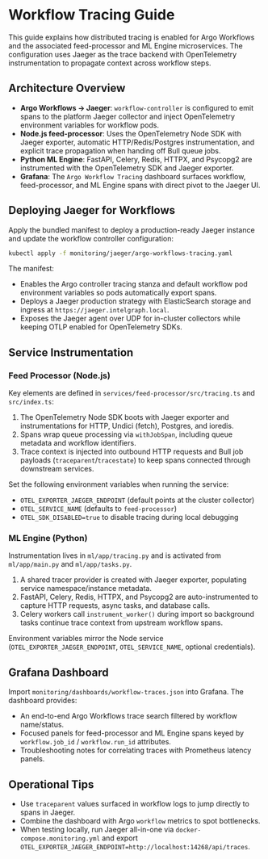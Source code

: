 # Workflow Tracing Guide

This guide explains how distributed tracing is enabled for Argo Workflows and the
associated feed-processor and ML Engine microservices. The configuration uses
Jaeger as the trace backend with OpenTelemetry instrumentation to propagate
context across workflow steps.

## Architecture Overview

- **Argo Workflows → Jaeger**: `workflow-controller` is configured to emit spans
  to the platform Jaeger collector and inject OpenTelemetry environment variables
  for workflow pods.
- **Node.js feed-processor**: Uses the OpenTelemetry Node SDK with Jaeger
  exporter, automatic HTTP/Redis/Postgres instrumentation, and explicit trace
  propagation when handing off Bull queue jobs.
- **Python ML Engine**: FastAPI, Celery, Redis, HTTPX, and Psycopg2 are
  instrumented with the OpenTelemetry SDK and Jaeger exporter.
- **Grafana**: The `Argo Workflow Tracing` dashboard surfaces workflow,
  feed-processor, and ML Engine spans with direct pivot to the Jaeger UI.

## Deploying Jaeger for Workflows

Apply the bundled manifest to deploy a production-ready Jaeger instance and
update the workflow controller configuration:

```bash
kubectl apply -f monitoring/jaeger/argo-workflows-tracing.yaml
```

The manifest:

- Enables the Argo controller tracing stanza and default workflow pod
  environment variables so pods automatically export spans.
- Deploys a Jaeger production strategy with ElasticSearch storage and ingress at
  `https://jaeger.intelgraph.local`.
- Exposes the Jaeger agent over UDP for in-cluster collectors while keeping OTLP
  enabled for OpenTelemetry SDKs.

## Service Instrumentation

### Feed Processor (Node.js)

Key elements are defined in
`services/feed-processor/src/tracing.ts` and `src/index.ts`:

1. The OpenTelemetry Node SDK boots with Jaeger exporter and instrumentations
   for HTTP, Undici (fetch), Postgres, and ioredis.
2. Spans wrap queue processing via `withJobSpan`, including queue metadata and
   workflow identifiers.
3. Trace context is injected into outbound HTTP requests and Bull job payloads
   (`traceparent`/`tracestate`) to keep spans connected through downstream
   services.

Set the following environment variables when running the service:

- `OTEL_EXPORTER_JAEGER_ENDPOINT` (default points at the cluster collector)
- `OTEL_SERVICE_NAME` (defaults to `feed-processor`)
- `OTEL_SDK_DISABLED=true` to disable tracing during local debugging

### ML Engine (Python)

Instrumentation lives in `ml/app/tracing.py` and is activated from
`ml/app/main.py` and `ml/app/tasks.py`.

1. A shared tracer provider is created with Jaeger exporter, populating service
   namespace/instance metadata.
2. FastAPI, Celery, Redis, HTTPX, and Psycopg2 are auto-instrumented to capture
   HTTP requests, async tasks, and database calls.
3. Celery workers call `instrument_worker()` during import so background tasks
   continue trace context from upstream workflow spans.

Environment variables mirror the Node service (`OTEL_EXPORTER_JAEGER_ENDPOINT`,
`OTEL_SERVICE_NAME`, optional credentials).

## Grafana Dashboard

Import `monitoring/dashboards/workflow-traces.json` into Grafana. The dashboard
provides:

- An end-to-end Argo Workflows trace search filtered by workflow name/status.
- Focused panels for feed-processor and ML Engine spans keyed by
  `workflow.job_id` / `workflow.run_id` attributes.
- Troubleshooting notes for correlating traces with Prometheus latency panels.

## Operational Tips

- Use `traceparent` values surfaced in workflow logs to jump directly to spans in
  Jaeger.
- Combine the dashboard with Argo `workflow` metrics to spot bottlenecks.
- When testing locally, run Jaeger all-in-one via `docker-compose.monitoring.yml`
  and export `OTEL_EXPORTER_JAEGER_ENDPOINT=http://localhost:14268/api/traces`.
